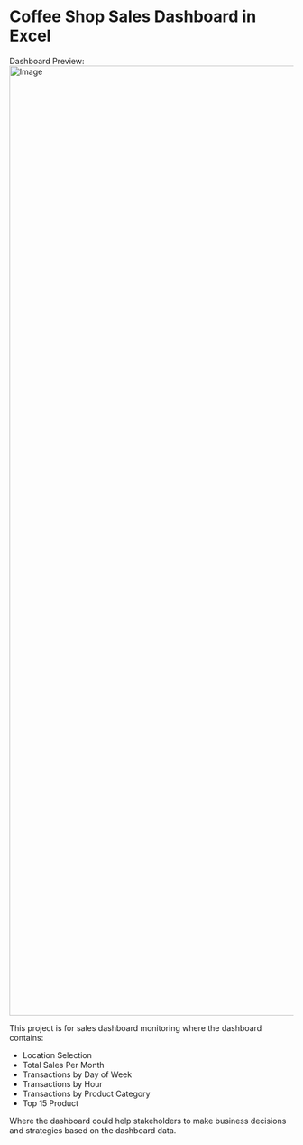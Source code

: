 # Coffee Shop Sales Dashboard in Excel

Dashboard Preview:
<img width="1680" alt="Image" src="https://github.com/user-attachments/assets/9715f9c9-c320-4cfe-9f19-0294a07feb9d" />

This project is for sales dashboard monitoring where the dashboard contains:
- Location Selection
- Total Sales Per Month
- Transactions by Day of Week
- Transactions by Hour
- Transactions by Product Category
- Top 15 Product

Where the dashboard could help stakeholders to make business decisions and strategies based on the dashboard data.
